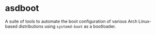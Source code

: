 # asdboot
A suite of tools to automate the boot configuration of various Arch Linux-based distributions using `systemd-boot` as a bootloader.

